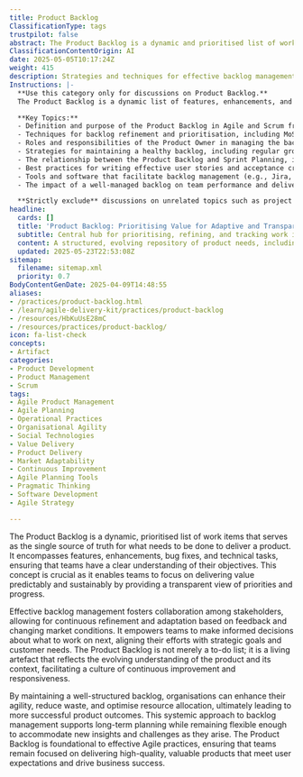 ```yaml
---
title: Product Backlog
ClassificationType: tags
trustpilot: false
abstract: The Product Backlog is a dynamic and prioritised list of work items that acts as the definitive source for what needs to be accomplished in order to deliver a product. It includes features, enhancements, bug fixes, and technical tasks, providing teams with a clear understanding of their objectives. This concept is vital as it allows teams to deliver value in a predictable and sustainable manner by offering transparency regarding priorities and progress. Effective management of the backlog encourages collaboration among stakeholders and enables continuous refinement based on feedback and shifting market conditions. It empowers teams to make informed decisions about their next steps, aligning their work with strategic goals and customer needs. The Product Backlog is more than just a to-do list; it is a living artefact that captures the evolving understanding of the product and its context, promoting a culture of continuous improvement and adaptability. By maintaining a well-structured backlog, organisations can enhance agility, minimise waste, and optimise resource allocation, leading to more successful product outcomes. This systematic approach to backlog management supports long-term planning while remaining flexible enough to address new insights and challenges as they emerge. Ultimately, the Product Backlog is foundational to effective Agile practices, ensuring that teams focus on delivering high-quality, valuable products that meet user expectations and contribute to business success.
ClassificationContentOrigin: AI
date: 2025-05-05T10:17:24Z
weight: 415
description: Strategies and techniques for effective backlog management and refinement.
Instructions: |-
  **Use this category only for discussions on Product Backlog.**  
  The Product Backlog is a dynamic list of features, enhancements, and fixes that are prioritised for development in Agile projects. It serves as the single source of truth for the work that needs to be done, ensuring that the team focuses on delivering maximum value to stakeholders.

  **Key Topics:**
  - Definition and purpose of the Product Backlog in Agile and Scrum frameworks.
  - Techniques for backlog refinement and prioritisation, including MoSCoW, Kano model, and value-based prioritisation.
  - Roles and responsibilities of the Product Owner in managing the backlog.
  - Strategies for maintaining a healthy backlog, including regular grooming sessions and stakeholder engagement.
  - The relationship between the Product Backlog and Sprint Planning, including how items are selected for development.
  - Best practices for writing effective user stories and acceptance criteria.
  - Tools and software that facilitate backlog management (e.g., Jira, Trello).
  - The impact of a well-managed backlog on team performance and delivery outcomes.

  **Strictly exclude** discussions on unrelated topics such as project management outside of Agile, non-Agile methodologies, or general software development practices that do not pertain to backlog management. Misinterpretations of the Product Backlog's role or its significance in Agile frameworks should also be avoided.
headline:
  cards: []
  title: 'Product Backlog: Prioritising Value for Adaptive and Transparent Delivery'
  subtitle: Central hub for prioritising, refining, and tracking work items—enabling teams to align objectives, adapt to change, and deliver value through transparent collaboration.
  content: A structured, evolving repository of product needs, including features, fixes, and technical work, supporting transparent prioritisation, stakeholder collaboration, and continuous refinement. Emphasises value delivery, adaptability, and alignment with strategic goals, drawing on empirical feedback, flow optimisation, and systems thinking to guide effective product development.
  updated: 2025-05-23T22:53:08Z
sitemap:
  filename: sitemap.xml
  priority: 0.7
BodyContentGenDate: 2025-04-09T14:48:55
aliases:
- /practices/product-backlog.html
- /learn/agile-delivery-kit/practices/product-backlog
- /resources/HbKuUsE28mC
- /resources/practices/product-backlog/
icon: fa-list-check
concepts:
- Artifact
categories:
- Product Development
- Product Management
- Scrum
tags:
- Agile Product Management
- Agile Planning
- Operational Practices
- Organisational Agility
- Social Technologies
- Value Delivery
- Product Delivery
- Market Adaptability
- Continuous Improvement
- Agile Planning Tools
- Pragmatic Thinking
- Software Development
- Agile Strategy

---
```

The Product Backlog is a dynamic, prioritised list of work items that serves as the single source of truth for what needs to be done to deliver a product. It encompasses features, enhancements, bug fixes, and technical tasks, ensuring that teams have a clear understanding of their objectives. This concept is crucial as it enables teams to focus on delivering value predictably and sustainably by providing a transparent view of priorities and progress.

Effective backlog management fosters collaboration among stakeholders, allowing for continuous refinement and adaptation based on feedback and changing market conditions. It empowers teams to make informed decisions about what to work on next, aligning their efforts with strategic goals and customer needs. The Product Backlog is not merely a to-do list; it is a living artefact that reflects the evolving understanding of the product and its context, facilitating a culture of continuous improvement and responsiveness.

By maintaining a well-structured backlog, organisations can enhance their agility, reduce waste, and optimise resource allocation, ultimately leading to more successful product outcomes. This systemic approach to backlog management supports long-term planning while remaining flexible enough to accommodate new insights and challenges as they arise. The Product Backlog is foundational to effective Agile practices, ensuring that teams remain focused on delivering high-quality, valuable products that meet user expectations and drive business success.
